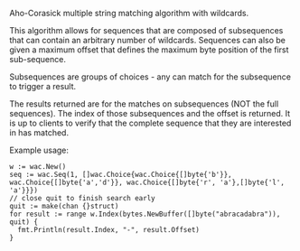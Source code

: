 Aho-Corasick multiple string matching algorithm with wildcards. 

This algorithm allows for sequences that are composed of subsequences that can contain an arbitrary number of wildcards. Sequences can also be given a maximum offset that defines the maximum byte position of the first sub-sequence.

Subsequences are groups of choices - any can match for the subsequence to trigger a result.

The results returned are for the matches on subsequences (NOT the full sequences). The index of those subsequences and the offset is returned.
It is up to clients to verify that the complete sequence that they are interested in has matched.

Example usage:
    
    w := wac.New()
    seq := wac.Seq(1, []wac.Choice{wac.Choice{[]byte{'b'}}, wac.Choice{[]byte{'a','d'}}, wac.Choice{[]byte{'r', 'a'},[]byte{'l', 'a'}}})
    // close quit to finish search early
    quit := make(chan {}struct)
    for result := range w.Index(bytes.NewBuffer([]byte("abracadabra")), quit) {
      fmt.Println(result.Index, "-", result.Offset)
    }